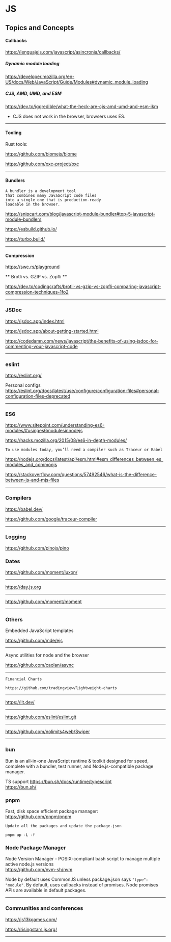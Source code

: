 # JS

## Topics and Concepts

#### Callbacks

https://lenguajejs.com/javascript/asincronia/callbacks/

##### Dynamic module loading
https://developer.mozilla.org/en-US/docs/Web/JavaScript/Guide/Modules#dynamic_module_loading

#####  CJS, AMD, UMD, and ESM
https://dev.to/iggredible/what-the-heck-are-cjs-amd-umd-and-esm-ikm

* CJS does not work in the browser, browsers uses ES.

---


#### Tooling

Rust tools:

https://github.com/biomejs/biome

https://github.com/oxc-project/oxc

---

#### Bundlers

```
A bundler is a development tool
that combines many JavaScript code files
into a single one that is production-ready
loadable in the browser.
```

https://snipcart.com/blog/javascript-module-bundler#top-5-javascript-module-bundlers

https://esbuild.github.io/

https://turbo.build/

---
  
#### Compression

https://swc.rs/playground

** Brotli vs. GZIP vs. Zopfli **

https://dev.to/codingcrafts/brotli-vs-gzip-vs-zopfli-comparing-javascript-compression-techniques-1fo2

---

### JSDoc

https://jsdoc.app/index.html

https://jsdoc.app/about-getting-started.html

https://codedamn.com/news/javascript/the-benefits-of-using-jsdoc-for-commenting-your-javascript-code

---

### eslint
https://eslint.org/

Personal configs
<br>
https://eslint.org/docs/latest/use/configure/configuration-files#personal-configuration-files-deprecated

---

### ES6

https://www.sitepoint.com/understanding-es6-modules/#usinges6modulesinnodejs

https://hacks.mozilla.org/2015/08/es6-in-depth-modules/

```
To use modules today, you’ll need a compiler such as Traceur or Babel
```

https://nodejs.org/docs/latest/api/esm.html#esm_differences_between_es_modules_and_commonjs

https://stackoverflow.com/questions/57492546/what-is-the-difference-between-js-and-mjs-files

---

### Compilers

https://babel.dev/

https://github.com/google/traceur-compiler

---

### Logging
https://github.com/pinojs/pino

### Dates

https://github.com/moment/luxon/

---

https://day.js.org

---

https://github.com/moment/moment

---

### Others

 Embedded JavaScript templates

https://github.com/mde/ejs

---

Async utilities for node and the browser

https://github.com/caolan/async

---

    Financial Charts

    https://github.com/tradingview/lightweight-charts

---

https://lit.dev/

---

https://github.com/eslint/eslint.git

---

https://github.com/nolimits4web/Swiper

---

### bun
Bun is an all-in-one JavaScript runtime & toolkit designed for speed, complete with a bundler, test runner, and Node.js-compatible package manager.

TS support
https://bun.sh/docs/runtime/typescript
<br>
https://bun.sh/

###  pnpm
Fast, disk space efficient package manager:
<br>
https://github.com/pnpm/pnpm

```
Update all the packages and update the package.json

pnpm up -L -f

```

### Node Package Manager
Node Version Manager - POSIX-compliant bash script to manage multiple active node.js versions 
<br>
https://github.com/nvm-sh/nvm

Node by default uses CommonJS unless package.json says `"type": "module"`.
By default, uses callbacks instead of promises. Node promises APIs are available in default packages.

---

### Communities and conferences

https://js13kgames.com/

https://risingstars.js.org/

---
